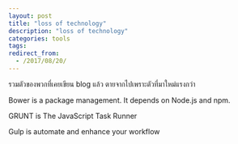 ```yaml
---
layout: post
title: "loss of technology"
description: "loss of technology"
categories: tools
tags:
redirect_from:
  - /2017/08/20/
---
```


รวมตัวของพวกที่เคยเขียน blog แล้ว ตายจากไปเพราะตัวที่มาใหม่แรงกว่า

Bower is a package management. It depends on Node.js and npm.

GRUNT is The JavaScript Task Runner

Gulp is automate and enhance your workflow

